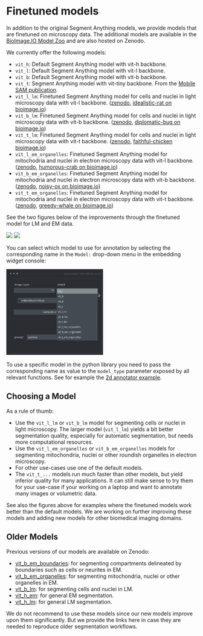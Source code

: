 # Finetuned models

In addition to the original Segment Anything models, we provide models that are finetuned on microscopy data.
The additional models are available in the [BioImage.IO Model Zoo](https://bioimage.io/#/) and are also hosted on Zenodo.

We currently offer the following models:

- `vit_h`: Default Segment Anything model with vit-h backbone.
- `vit_l`: Default Segment Anything model with vit-l backbone.
- `vit_b`: Default Segment Anything model with vit-b backbone.
- `vit_t`: Segment Anything model with vit-tiny backbone. From the [Mobile SAM publication](https://arxiv.org/abs/2306.14289). 
- `vit_l_lm`: Finetuned Segment Anything model for cells and nuclei in light microscopy data with vit-l backbone. ([zenodo](TODO), [idealistic-rat on bioimage.io](TODO))
- `vit_b_lm`: Finetuned Segment Anything model for cells and nuclei in light microscopy data with vit-b backbone. ([zenodo](https://zenodo.org/doi/10.5281/zenodo.11103797), [diplomatic-bug on bioimage.io](TODO))
- `vit_t_lm`: Finetuned Segment Anything model for cells and nuclei in light microscopy data with vit-t backbone. ([zenodo](TODO), [faithful-chicken bioimage.io](TODO))
- `vit_l_em_organelles`: Finetuned Segment Anything model for mitochodria and nuclei in electron microscopy data with vit-l backbone. ([zenodo](TODO), [humorous-crab on bioimage.io](TODO))
- `vit_b_em_organelles`: Finetuned Segment Anything model for mitochodria and nuclei in electron microscopy data with vit-b backbone. ([zenodo](TODO), [noisy-ox on bioimage.io](TODO))
- `vit_t_em_organelles`: Finetuned Segment Anything model for mitochodria and nuclei in electron microscopy data with vit-t backbone. ([zenodo](TODO), [greedy-whale on bioimage.io](https://doi.org/10.5281/zenodo.11110950))

See the two figures below of the improvements through the finetuned model for LM and EM data. 

<img src="https://raw.githubusercontent.com/computational-cell-analytics/micro-sam/master/doc/images/lm_comparison.png" width="768">

<img src="https://raw.githubusercontent.com/computational-cell-analytics/micro-sam/master/doc/images/em_comparison.png" width="768">

You can select which model to use for annotation by selecting the corresponding name in the `Model:` drop-down menu in the embedding widget console:

<img src="https://raw.githubusercontent.com/computational-cell-analytics/micro-sam/master/doc/images/model-type-selector.png" width="256">

To use a specific model in the python library you need to pass the corresponding name as value to the `model_type` parameter exposed by all relevant functions.
See for example the [2d annotator example](https://github.com/computational-cell-analytics/micro-sam/blob/master/examples/annotator_2d.py#L62).


## Choosing a Model 

As a rule of thumb:
- Use the `vit_l_lm` or `vit_b_lm` model for segmenting cells or nuclei in light microscopy. The larger model (`vit_l_lm`) yields a bit better segmentation quality, especially for automatic segmentation, but needs more computational resources.
- Use the `vit_l_em_organelles` or `vit_b_em_organelles` models for segmenting mitochondria, nuclei or other  roundish organelles in electron microscopy.
- For other use-cases use one of the default models.
- The `vit_t_...` models run much faster than other models, but yield inferior quality for many applications. It can still make sense to try them for your use-case if your working on a laptop and want to annotate many images or volumetric data. 

See also the figures above for examples where the finetuned models work better than the default models.
We are working on further improving these models and adding new models for other biomedical imaging domains.


## Older Models

Previous versions of our models are available on Zenodo:
- [vit_b_em_boundaries](https://zenodo.org/records/10524894): for segmenting compartments delineated by boundaries such as cells or neurites in EM.
- [vit_b_em_organelles](https://zenodo.org/records/10524828): for segmenting mitochondria, nuclei or other organelles in EM.
- [vit_b_lm](https://zenodo.org/records/10524791): for segmenting cells and nuclei in LM.
- [vit_h_em](https://zenodo.org/records/8250291): for general EM segmentation.
- [vit_h_lm](https://zenodo.org/records/8250299): for general LM segmentation.

We do not recommend to use these models since our new models improve upon them significantly. But we provide the links here in case they are needed to reproduce older segmentation workflows.
